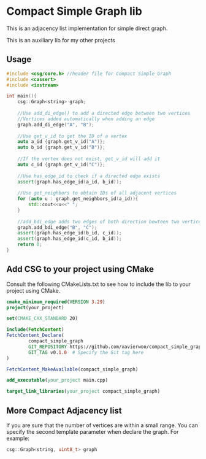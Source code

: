 # Compact Simple Graph lib

This is an adjacency list implementation for simple direct graph.

This is an auxiliary lib for my other projects

## Usage

```c++
#include <csg/core.h> //header file for Compact Simple Graph
#include <cassert>
#include <iostream>

int main(){
    csg::Graph<string> graph;
    
    //Use add_di_edge() to add a directed edge between two vertices
    //Vertices added automatically when adding an edge
    graph.add_di_edge("A", "B");
    
    //Use get_v_id to get the ID of a vertex
    auto a_id {graph.get_v_id("A")};
    auto b_id {graph.get_v_id("B")};
    
    //If the vertex does not exist, get_v_id will add it
    auto c_id {graph.get_v_id("C")};
    
    //Use has_edge_id to check if a directed edge exists
    assert(graph.has_edge_id(a_id, b_id));
    
    //Use get_neighbors to obtain IDs of all adjacent vertices
    for (auto u : graph.get_neighbors_id(a_id)){
        std::cout<<u<<" ";
    }
    
    //add_bdi_edge adds two edges of both direction bewteen two vertices
    graph.add_bdi_edge("B", "C");
    assert(graph.has_edge_id(b_id, c_id));
    assert(graph.has_edge_id(c_id, b_id));
    return 0;
}
```

## Add CSG to your project using CMake

Consult the following CMakeLists.txt to see how to include the lib to your project using CMake.

```cmake
cmake_minimum_required(VERSION 3.29)
project(your_project)

set(CMAKE_CXX_STANDARD 20)

include(FetchContent)
FetchContent_Declare(
        compact_simple_graph
        GIT_REPOSITORY https://github.com/xavierwoo/compact_simple_graph.git
        GIT_TAG v0.1.0  # Specify the Git tag here
)

FetchContent_MakeAvailable(compact_simple_graph)

add_executable(your_project main.cpp)

target_link_libraries(your_project compact_simple_graph)
```

## More Compact Adjacency list

If you are sure that the number of vertices are within a small range.
You can specify the second template parameter when declare the graph.
For example:

```c++
csg::Graph<string, uint8_t> graph
```

